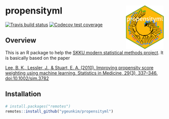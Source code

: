 
# propensityml <a href='https://github.com/ygeunkim/propensityml'><img src='man/figures/logo.png' align="right" height="139" /></a>

[![Travis build
status](https://travis-ci.com/ygeunkim/propensityml.svg?branch=master)](https://travis-ci.com/ygeunkim/propensityml)
[![Codecov test
coverage](https://codecov.io/gh/ygeunkim/propensityml/branch/master/graph/badge.svg)](https://codecov.io/gh/ygeunkim/propensityml?branch=master)

## Overview

This is an R package to help the [SKKU modern statistical methods
project](https://github.com/ygeunkim/psweighting-ml). It is basically
based on the paper

[Lee, B. K., Lessler, J., & Stuart, E. A. (2010). Improving propensity
score weighting using machine learning. Statistics in
Medicine, 29(3), 337–346.
doi:10.1002/sim.3782](https://onlinelibrary.wiley.com/doi/abs/10.1002/sim.3782)

## Installation

``` r
# install.packages("remotes")
remotes::install_github("ygeunkim/propensityml")
```
